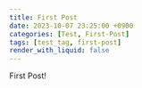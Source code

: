 ```yaml
---
title: First Post
date: 2023-10-07 23:25:00 +0900
categories: [Test, First-Post]
tags: [test_tag, first-post]
render_with_liquid: false
---
```


First Post!
